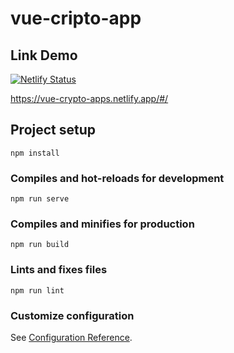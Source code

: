 # vue-cripto-app

## Link Demo
[![Netlify Status](https://api.netlify.com/api/v1/badges/20d9b1f6-c8ce-4b6f-afbb-bbe7c75dea3d/deploy-status)](https://app.netlify.com/sites/vue-crypto-apps/deploys)

https://vue-crypto-apps.netlify.app/#/

## Project setup
```
npm install
```

### Compiles and hot-reloads for development
```
npm run serve
```

### Compiles and minifies for production
```
npm run build
```

### Lints and fixes files
```
npm run lint
```

### Customize configuration
See [Configuration Reference](https://cli.vuejs.org/config/).
